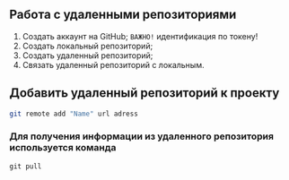 ## Работа с удаленными репозиториями

1. Создать аккаунт на GitHub;
   `ВАЖНО!` идентификация по токену!
2. Создать локальный репозиторий;
3. Создать удаленный репозиторий;
4. Связать удаленный репозиторий с локальным.

## Добавить удаленный репозиторий к проекту
```bash
git remote add "Name" url adress
```
### Для получения информации из удаленного репозитория используется команда
```
git pull
```
